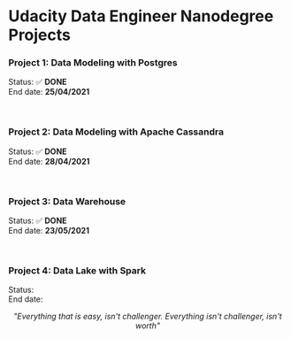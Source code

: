 # Udacity Data Engineer Nanodegree Projects

### Project 1: Data Modeling with Postgres

Status: ✅ **DONE** <br>
End date: **25/04/2021**

<br>

### Project 2: Data Modeling with Apache Cassandra

Status: ✅ **DONE** <br>
End date: **28/04/2021**

<br>

### Project 3: Data Warehouse

Status: ✅ **DONE** <br>
End date: **23/05/2021**

<br>

### Project 4: Data Lake with Spark

Status: <br>
End date: 

<p align="center">
  <i>"Everything that is easy, isn't challenger. Everything isn't challenger, isn't worth"<i>
</p>
